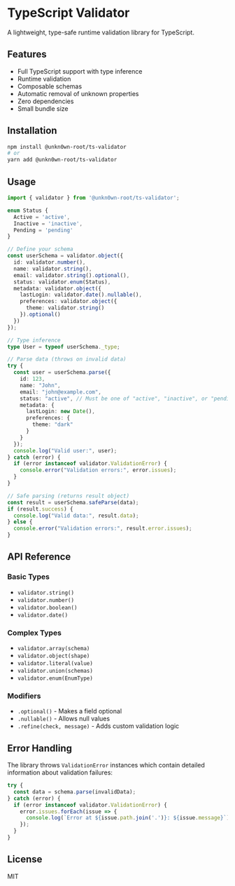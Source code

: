 # TypeScript Validator

A lightweight, type-safe runtime validation library for TypeScript.

## Features

- Full TypeScript support with type inference
- Runtime validation
- Composable schemas
- Automatic removal of unknown properties
- Zero dependencies
- Small bundle size

## Installation

```bash
npm install @unkn0wn-root/ts-validator
# or
yarn add @unkn0wn-root/ts-validator
```

## Usage

```typescript
import { validator } from '@unkn0wn-root/ts-validator';

enum Status {
  Active = 'active',
  Inactive = 'inactive',
  Pending = 'pending'
}

// Define your schema
const userSchema = validator.object({
  id: validator.number(),
  name: validator.string(),
  email: validator.string().optional(),
  status: validator.enum(Status),
  metadata: validator.object({
    lastLogin: validator.date().nullable(),
    preferences: validator.object({
      theme: validator.string()
    }).optional()
  })
});

// Type inference
type User = typeof userSchema._type;

// Parse data (throws on invalid data)
try {
  const user = userSchema.parse({
    id: 123,
    name: "John",
    email: "john@example.com",
    status: "active", // Must be one of "active", "inactive", or "pending"
    metadata: {
      lastLogin: new Date(),
      preferences: {
        theme: "dark"
      }
    }
  });
  console.log("Valid user:", user);
} catch (error) {
  if (error instanceof validator.ValidationError) {
    console.error("Validation errors:", error.issues);
  }
}

// Safe parsing (returns result object)
const result = userSchema.safeParse(data);
if (result.success) {
  console.log("Valid data:", result.data);
} else {
  console.error("Validation errors:", result.error.issues);
}
```

## API Reference

### Basic Types

- `validator.string()`
- `validator.number()`
- `validator.boolean()`
- `validator.date()`

### Complex Types

- `validator.array(schema)`
- `validator.object(shape)`
- `validator.literal(value)`
- `validator.union(schemas)`
- `validator.enum(EnumType)`

### Modifiers

- `.optional()` - Makes a field optional
- `.nullable()` - Allows null values
- `.refine(check, message)` - Adds custom validation logic

## Error Handling

The library throws `ValidationError` instances which contain detailed information about validation failures:

```typescript
try {
  const data = schema.parse(invalidData);
} catch (error) {
  if (error instanceof validator.ValidationError) {
    error.issues.forEach(issue => {
      console.log(`Error at ${issue.path.join('.')}: ${issue.message}`);
    });
  }
}
```

## License

MIT
